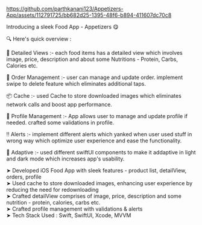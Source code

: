 https://github.com/parthkanani123/Appetizers-App/assets/112791725/bb682d25-1395-48f6-b894-411607dc70c8

Introducing a sleek Food App - Appetizers 😋

🔍 Here's quick overview : 

📝 Detailed Views :- each food items has a detailed view which involves image, price, description and about some Nutritions - Protein, Carbs, Calories etc.

🛒 Order Management :- user can manage and update order. implement swipe to delete feature which eliminates additional taps.

📦 Cache :- used Cache to store downloaded images which eliminates network calls and boost app performance.

👤 Profile Management :-  App allows user to manage and update profile if needed. crafted some validations in profile.

‼️ Alerts :-  implement different alerts which yanked when user used stuff in wrong way which optimize user experience and ease the functionality.

🔁 Adaptive :- used different swiftUI components to make it addaptive in light and dark mode which increases app's usability.

➤ Developed iOS Food App with sleek features - product list, detailView, orders, profile <br>
➤ Used cache to store downloaded images, enhancing user experience by reducing the need for redownloading<br>
➤ Crafted detailView comprises of image, price, description and some nutrition - protein, calories, carbs etc. <br>
➤ Crafted profile management with validations & alerts<br>
➤ Tech Stack Used : Swift, SwiftUI, Xcode, MVVM<br>
